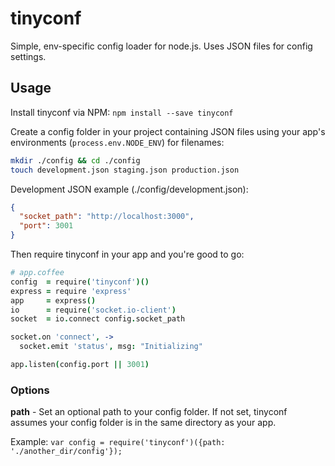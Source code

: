 tinyconf
========

Simple, env-specific config loader for node.js. Uses JSON files for config settings.

## Usage
Install tinyconf via NPM: `npm install --save tinyconf`

Create a config folder in your project containing JSON files using your app's environments (`process.env.NODE_ENV`) for filenames: 

```Bash
mkdir ./config && cd ./config
touch development.json staging.json production.json
```

Development JSON example (./config/development.json):
```JSON
{
  "socket_path": "http://localhost:3000",
  "port": 3001
}
```

Then require tinyconf in your app and you're good to go:
```Coffeescript
# app.coffee
config  = require('tinyconf')()
express = require 'express'
app     = express()
io      = require('socket.io-client')
socket  = io.connect config.socket_path

socket.on 'connect', ->
  socket.emit 'status', msg: "Initializing"

app.listen(config.port || 3001)
```

### Options

**path** - Set an optional path to your config folder. If not set, tinyconf assumes your config folder is in the same directory as your app.

Example: `var config = require('tinyconf')({path: './another_dir/config'});`

